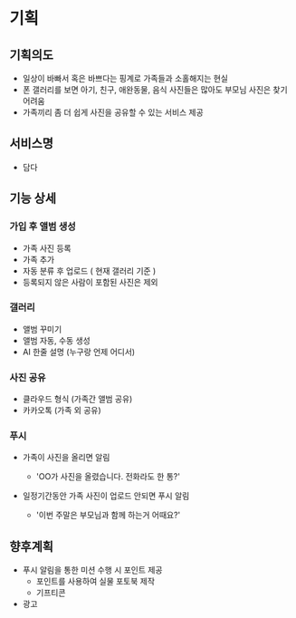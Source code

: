 # 기획

## 기획의도

- 일상이 바빠서 혹은 바쁘다는 핑계로 가족들과 소홀해지는 현실
- 폰 갤러리를 보면 아기, 친구, 애완동물, 음식 사진들은 많아도 부모님 사진은 찾기 어려움
- 가족끼리 좀 더 쉽게 사진을 공유할 수 있는 서비스 제공

## 서비스명

- 담다

## 기능 상세

### 가입 후 앨범 생성

- 가족 사진 등록
- 가족 추가
- 자동 분류 후 업로드 ( 현재 갤러리 기준 )
- 등록되지 않은 사람이 포함된 사진은 제외

### 갤러리

- 앨범 꾸미기
- 앨범 자동, 수동 생성
- AI 한줄 설명 (누구랑 언제 어디서)

### 사진 공유

- 클라우드 형식 (가족간 앨범 공유)
- 카카오톡 (가족 외 공유)

### 푸시

- 가족이 사진을 올리면 알림
  - 'OO가 사진을 올렸습니다. 전화라도 한 통?'

- 일정기간동안 가족 사진이 업로드 안되면 푸시 알림
  - '이번 주말은 부모님과 함께 하는거 어때요?'

## 향후계획

- 푸시 알림을 통한 미션 수행 시 포인트 제공
  - 포인트를 사용하여 실물 포토북 제작
  - 기프티콘
- 광고

